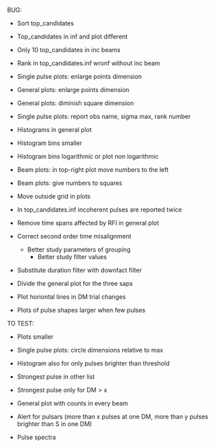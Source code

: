 BUG:
- Sort top_candidates
- Top_candidates in inf and plot different
- Only 10 top_candidates in inc beams
- Rank in top_candidates.inf wronf without inc beam

- Single pulse plots: enlarge points dimension
- General plots: enlarge points dimension
- General plots: diminish square dimension
- Single pulse plots: report obs name, sigma max, rank number
- Histograms in general plot
- Histogram bins smaller
- Histogram bins logarithmic or plot non logarithmic
- Beam plots: in top-right plot move numbers to the left
- Beam plots: give numbers to squares
- Move outside grid in plots
- In top_candidates.inf incoherent pulses are reported twice
- Remove time spans affected by RFI in general plot

- Correct second order time misalignment
  - Better study parameters of grouping
    - Better study filter values
- Substitute duration filter with downfact filter
- Divide the general plot for the three saps
- Plot horiontal lines in DM trial changes
- Plots of pulse shapes larger when few pulses

TO TEST:
- Plots smaller
- Single pulse plots: circle dimensions relative to max
- Histogram also for only pulses brighter than threshold
- Strongest pulse in other list
- Strongest pulse only for DM > x

- General plot with counts in every beam
- Alert for pulsars (more than x pulses at one DM, more than y pulses brighter than S in one DM)
- Pulse spectra
